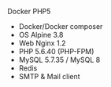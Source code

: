 Docker PHP5

- Docker/Docker composer
- OS Alpine 3.8
- Web Nginx 1.2
- PHP 5.6.40 (PHP-FPM)
- MySQL 5.7.35 / MySQL 8
- Redis
- SMTP & Mail client